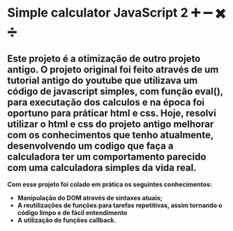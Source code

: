 # Simple calculator  JavaScript  2               :heavy_plus_sign: :heavy_minus_sign: :heavy_multiplication_x: :heavy_division_sign: ​



## Este projeto é a otimização de outro projeto antigo. O projeto original foi feito através de um tutorial antigo do youtube que utilizava um código de javascript simples, com função eval(), para executação dos calculos e na época foi oportuno para práticar html e css. Hoje, resolvi utilizar o html e css do projeto antigo melhorar com os conhecimentos que tenho atualmente, desenvolvendo um codigo que faça a calculadora ter um comportamento parecido com uma calculadora simples da vida real.

**Com esse projeto foi colado em prática os seguintes conhecimentos:**

- **Manipulação do DOM através de sintaxes atuais;**
- **A reutilizações de funções para tarefas repetitivas, assim tornando o código limpo e de fácil entendimento**
- **A utilização de funções callback.**




